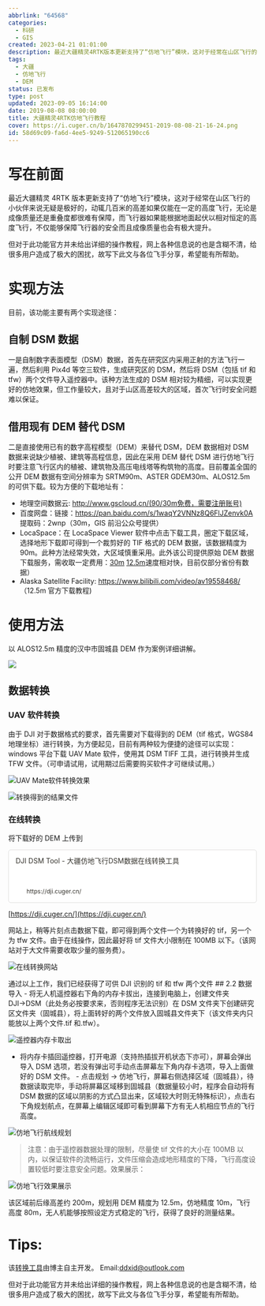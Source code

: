 ```yaml
---
abbrlink: "64568"
categories:
  - 科研
  - GIS
created: 2023-04-21 01:01:00
description: 最近大疆精灵4RTK版本更新支持了“仿地飞行”模块，这对于经常在山区飞行的小伙伴来说无疑是极好的，动辄几百米的高差如果仅能在一定的高度飞行，无论是成像质量还是重叠度都很难有保障，而飞行器如果能根据地面起伏以相对恒定的高度飞行，不仅能够保障飞行器的安全而且成像质量也会有极大提升。但对于此功能官方并未给出详细的操作教程，网上各种信息说的也是含糊不清，给很多用户造成了极大的困扰，故写下此文与各位飞手分享，希望能有所帮助。
tags:
  - 大疆
  - 仿地飞行
  - DEM
status: 已发布
type: post
updated: 2023-09-05 16:14:00
date: 2019-08-08 08:00:00
title: 大疆精灵4RTK仿地飞行教程
cover: https://i.cuger.cn/b/1647870299451-2019-08-08-21-16-24.png
id: 58d69c09-fa6d-4ee5-9249-512065190cc6
---
```


# 写在前面

最近大疆精灵 4RTK 版本更新支持了“仿地飞行”模块，这对于经常在山区飞行的小伙伴来说无疑是极好的，动辄几百米的高差如果仅能在一定的高度飞行，无论是成像质量还是重叠度都很难有保障，而飞行器如果能根据地面起伏以相对恒定的高度飞行，不仅能够保障飞行器的安全而且成像质量也会有极大提升。

但对于此功能官方并未给出详细的操作教程，网上各种信息说的也是含糊不清，给很多用户造成了极大的困扰，故写下此文与各位飞手分享，希望能有所帮助。

# 实现方法

目前，该功能主要有两个实现途径：

## 自制 DSM 数据

一是自制数字表面模型（DSM）数据，首先在研究区内采用正射的方法飞行一遍，然后利用 Pix4d 等空三软件，生成研究区的 DSM，然后将 DSM（包括 tif 和 tfw）两个文件导入遥控器中。该种方法生成的 DSM 相对较为精细，可以实现更好的仿地效果，但工作量较大，且对于山区高差较大的区域，首次飞行时安全问题难以保证。

## 借用现有 DEM 替代 DSM

二是直接使用已有的数字高程模型（DEM）来替代 DSM，DEM 数据相对 DSM 数据来说缺少植被、建筑等高程信息，因此在采用 DEM 替代 DSM 进行仿地飞行时要注意飞行区内的植被、建筑物及高压电线塔等构筑物的高度。目前覆盖全国的公开 DEM 数据有空间分辨率为 SRTM90m、ASTER GDEM30m、ALOS12.5m 的可供下载。较为方便的下载地址有：

- 地理空间数据云: http://www.gscloud.cn/(90/30m免费，需要注册账号)
- 百度网盘：链接：https://pan.baidu.com/s/1waqY2VNNz8Q6FlJZenvk0A 提取码：2wnp（30m，GIS 前沿公众号提供）
- LocaSpace：在 LocaSpace Viewer 软件中点击下载工具，圈定下载区域，选择地形下载即可得到一个裁剪好的 TIF 格式的 DEM 数据，该数据精度为 90m。此种方法经常失效，大区域慎重采用。此外该公司提供原始 DEM 数据下载服务，需收取一定费用：[30m](http://www.tuxingis.com/resource/aster.html) [12.5m](http://www.tuxingis.com/resource/dem_12_download.html)速度相对快，目前仅部分省份有数据）
- Alaska Satellite Facility: https://www.bilibili.com/video/av19558468/ （12.5m 官方下载教程)

# 使用方法

以 ALOS12.5m 精度的汉中市固城县 DEM 作为案例详细讲解。

![](https://i.cuger.cn/b/1647870269311-2019-08-08-21-14-09.png)

## 数据转换

### UAV 软件转换

由于 DJI 对于数据格式的要求，首先需要对下载得到的 DEM（tif 格式，WGS84 地理坐标）进行转换，为方便起见，目前有两种较为便捷的途径可以实现： windows 平台下载 UAV Mate 软件，使用其 DSM TIFF 工具，进行转换并生成 TFW 文件。（可申请试用，试用期过后需要购买软件才可继续试用。）

![UAV Mate软件转换效果](https://i.cuger.cn/b/1647870272853-2019-08-08-21-14-42.png)

![转换得到的结果文件](https://i.cuger.cn/b/1647870283789-2019-08-08-21-14-56.png)

### 在线转换

将下载好的 DEM 上传到

<div style="width: 100%; margin-top: 4px; margin-bottom: 4px;"><div style="display: flex; background:white;border-radius:5px"><a href="https://dji.cuger.cn/"target="_blank"rel="noopener noreferrer"style="display: flex; color: inherit; text-decoration: none; user-select: none; transition: background 20ms ease-in 0s; cursor: pointer; flex-grow: 1; min-width: 0px; flex-wrap: wrap-reverse; align-items: stretch; text-align: left; overflow: hidden; border: 1px solid rgba(55, 53, 47, 0.16); border-radius: 5px; position: relative; fill: inherit;"><div style="flex: 4 1 180px; padding: 12px 14px 14px; overflow: hidden; text-align: left;"><div style="font-size: 14px; line-height: 20px; color: rgb(55, 53, 47); white-space: nowrap; overflow: hidden; text-overflow: ellipsis; min-height: 24px; margin-bottom: 2px;">DJI DSM Tool - 大疆仿地飞行DSM数据在线转换工具</div><div style="font-size: 12px; line-height: 16px; color: rgba(55, 53, 47, 0.65); height: 32px; overflow: hidden;"></div><div style="display: flex; margin-top: 6px; height: 16px;"><img src="https://dji.cuger.cn/favicon.ico"style="width: 16px; height: 16px; min-width: 16px; margin-right: 6px;"><div style="font-size: 12px; line-height: 16px; color: rgb(55, 53, 47); white-space: nowrap; overflow: hidden; text-overflow: ellipsis;">https://dji.cuger.cn/</div></div></div></a></div></div>

[https://dji.cuger.cn/](https://dji.cuger.cn/)

网站上，稍等片刻点击数据下载，即可得到两个文件一个为转换好的 tif，另一个为 tfw 文件。由于在线操作，因此最好将 tif 文件大小限制在 100MB 以下。（该网站对于大文件需要收取少量的服务费）。

![在线转换网站](https://i.cuger.cn/b/1647870278030-2019-08-08-21-15-19.png)

通过以上工作，我们已经获得了可供 DJI 识别的 tif 和 tfw 两个文件 ## 2.2 数据导入 - 将无人机遥控器右下角的内存卡拔出，连接到电脑上，创建文件夹 DJI→DSM（此处务必按要求来，否则程序无法识别）在 DSM 文件夹下创建研究区文件夹（固城县），将上面转好的两个文件放入固城县文件夹下（该文件夹内只能放以上两个文件.tif 和.tfw）。

![遥控器内存卡取出](https://i.cuger.cn/b/1647870293374-2019-08-08-21-15-43.png)

- 将内存卡插回遥控器，打开电源（支持热插拔开机状态下亦可），屏幕会弹出导入 DSM 选项，若没有弹出可手动点击屏幕左下角内存卡选项，导入上面做好的 DSM 文件。 - 点击规划 → 仿地飞行，屏幕右侧选择区域（固城县），待数据读取完毕，手动将屏幕区域移到固城县（数据量较小时，程序会自动将有 DSM 数据的区域以阴影的方式凸显出来，区域较大时则无特殊标识），点击右下角规划航点，在屏幕上编辑区域即可看到屏幕下方有无人机相应节点的飞行高度。

![仿地飞行航线规划](https://i.cuger.cn/b/1647870296269-2019-08-08-21-15-59.png)

> 注意：由于遥控器数据处理的限制，尽量使 tif 文件的大小在 100MB 以内，以保证软件的流畅运行，文件压缩会造成地形精度的下降，飞行高度设置较低时要注意安全问题。效果展示：

![仿地飞行效果展示](https://i.cuger.cn/b/1647870299451-2019-08-08-21-16-24.png)

该区域前后缘高差约 200m，规划用 DEM 精度为 12.5m，仿地精度 10m，飞行高度 80m，无人机能够按照设定方式稳定的飞行，获得了良好的测量结果。

# Tips:

该[转换工具](https://dji.cuger.cn/)由博主自主开发。 Email:[ddxid@outlook.com](mailto:ddxid@outlook.com)

但对于此功能官方并未给出详细的操作教程，网上各种信息说的也是含糊不清，给很多用户造成了极大的困扰，故写下此文与各位飞手分享，希望能有所帮助。
